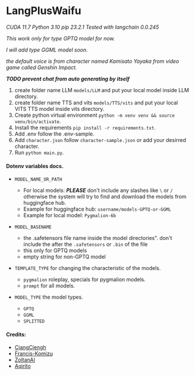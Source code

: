 
# LangPlusWaifu
*CUDA 11.7*
*Python 3.10*
*pip 23.2.1*
*Tested with langchain 0.0.245*

*This work only for type GPTQ model for now.*

*I will add type GGML model soon.*

*the default voice is from character named Kamisato Yayaka from video game called Genshin Impact.*

***TODO prevent chat from auto generating by itself***
1. create folder name LLM ```models/LLM``` and put your local model inside LLM directory.
2. create folder name TTS and vits ```models/TTS/vits``` and put your local VITS TTS model inside vits directory.
3. Create python virtual environment ```python -m venv venv && source venv/bin/activate```.
4. Install the requirements ```pip install -r requirements.txt```.
5. Add .env follow the .env-sample.
6. Add ```character.json``` follow ```character-sample.json``` or add your desirred character.
7. Run ```python main.py```.

#### Dotenv variables docs.

* ```MODEL_NAME_OR_PATH```
  - For local models: ***PLEASE*** don't include any slashes like ```\``` or ```/``` otherwise the system will try to find and download the models from huggingface hub.
  - Example for huggingface hub: ```username/models-GPTQ-or-GGML```
  - Example for local model: ```Pygmalion-6b```
  
* ```MODEL_BASENAME```
  - the .safetensors file name inside the model directories". don't include the after the ```.safetensors``` or ```.bin``` of the file
  - this only for GPTQ models
  - empty string for non-GPTQ model

* ```TEMPLATE_TYPE```  for changing the characteristic of the models.
  - ```pygmalion``` roleplay, specials for pygmalion models.
  - ```prompt``` for all models.

* ```MODEL_TYPE``` the model types.
  - ```GPTQ```
  - ```GGML```
  - ```SPLITTED```

#### Credits: 
* [CjangCjengh](https://github.com/CjangCjengh)
* [Francis-Komizu](https://github.com/Francis-Komizu)
* [ZoltanAI](https://github.com/ZoltanAI)
* [Aqirito](https://github.com/Aqirito)

